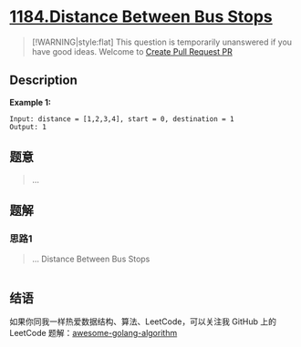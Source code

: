 # [1184.Distance Between Bus Stops][title]

> [!WARNING|style:flat]
> This question is temporarily unanswered if you have good ideas. Welcome to [Create Pull Request PR](https://github.com/Golang-Solutions/awesome-golang-algorithm)

## Description

**Example 1:**

```
Input: distance = [1,2,3,4], start = 0, destination = 1
Output: 1
```

## 题意
> ...

## 题解

### 思路1
> ...
Distance Between Bus Stops
```go
```


## 结语

如果你同我一样热爱数据结构、算法、LeetCode，可以关注我 GitHub 上的 LeetCode 题解：[awesome-golang-algorithm][me]

[title]: https://leetcode.com/problems/distance-between-bus-stops/
[me]: https://github.com/Golang-Solutions/awesome-golang-algorithm
